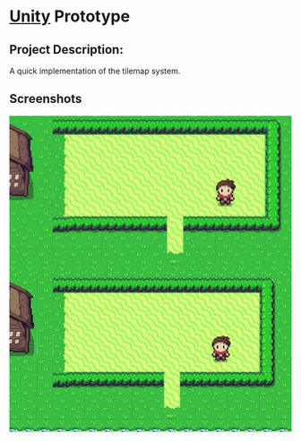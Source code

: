 # [Unity](https://unity.com/) Prototype

## Project Description:

A quick implementation of the tilemap system.

## Screenshots


<img src='Screenshot.PNG' align="right" width=960>


<img src='gifanim.gif' align="right" >